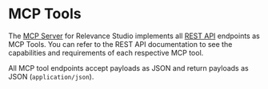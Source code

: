 # MCP Tools

The [MCP Server](docs/reference/architecture?id=application) for Relevance Studio implements all [REST API](docs/reference/rest-api) endpoints as MCP Tools. You can refer to the REST API documentation to see the capabilities and requirements of each respective MCP tool.

All MCP tool endpoints accept payloads as JSON and return payloads as JSON (`application/json`).